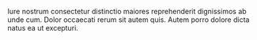 Iure nostrum consectetur distinctio maiores reprehenderit dignissimos ab unde cum. Dolor occaecati rerum sit autem quis. Autem porro dolore dicta natus ea ut excepturi.
